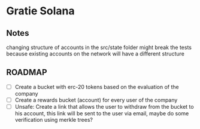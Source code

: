 # Gratie Solana


## Notes

changing structure of accounts in the src/state folder might break the tests because existing accounts on the network will have a different structure

## ROADMAP

* [ ] Create a bucket with erc-20 tokens based on the evaluation of the company
* [ ] Create a rewards bucket (account) for every user of the company
* [ ] Unsafe: Create a link that allows the user to withdraw from the bucket to his account, this link will be sent to the user via email, maybe do some verification using merkle trees?